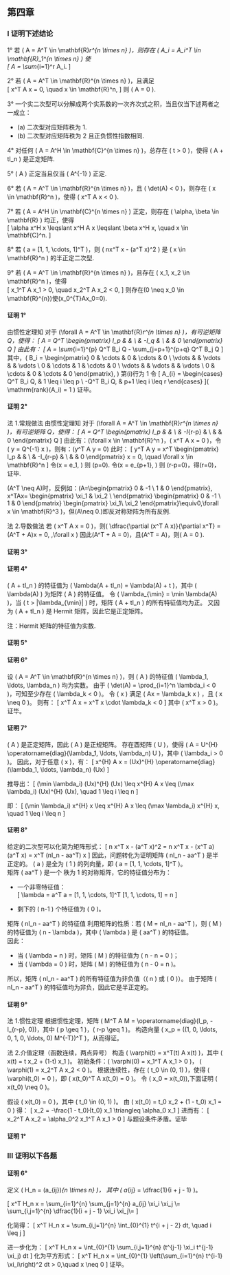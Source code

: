 ## 第四章

### I 证明下述结论

1° 若 \( A = A^T \in \mathbf{R}_r^{n \times n} \)，则存在 \( A_i = A_i^T \in \mathbf{R}\_1^{n \times n} \) 使  
\[
A = \sum_{i=1}^r A_i.
\]

2° 若 \( A = A^T \in \mathbf{R}^{n \times n} \)，且满足  
\[
x^T A x = 0, \quad x \in \mathbf{R}^n,
\]
则 \( A = 0 \).

3° 一个实二次型可以分解成两个实系数的一次齐次式之积，当且仅当下述两者之一成立：

- (a) 二次型对应矩阵秩为 1.
- (b) 二次型对应矩阵秩为 2 且正负惯性指数相同.

4° 对任何 \( A = A^H \in \mathbf{C}^{n \times n} \)，总存在 \( t > 0 \)，使得 \( A + tI_n \) 是正定矩阵.

5° \( A \) 正定当且仅当 \( A^{-1} \) 正定.

6° 若 \( A = A^T \in \mathbf{R}^{n \times n} \)，且 \( \det(A) < 0 \)，则存在 \( x \in \mathbf{R}^n \)，使得 \( x^T A x < 0 \).

7° 若 \( A = A^H \in \mathbf{C}^{n \times n} \) 正定，则存在 \( \alpha, \beta \in \mathbf{R} \) 均正，使得  
\[
\alpha x^H x \leqslant x^H A x \leqslant \beta x^H x, \quad x \in \mathbf{C}^n.
\]

8° 若 \( a = [1, 1, \cdots, 1]^T \)，则 \( nx^T x - (a^T x)^2 \) 是 \( x \in \mathbf{R}^n \) 的半正定二次型.

9° 若 \( A = A^T \in \mathbf{R}^{n \times n} \)，且存在 \( x_1, x_2 \in \mathbf{R}^n \)，使得  
\[
x_1^T A x_1 > 0, \quad x_2^T A x_2 < 0,
\]
则存在\(0 \neq x_0 \in \mathbf{R}^{n}\)使\(x_0^{T}Ax_0=0\).

#### 证明 1°

由惯性定理知
对于 \(\forall A = A^T \in \mathbf{R}_r^{n \times n} \)，有可逆矩阵 Q，使得：
\[
A = Q^T \begin{pmatrix}
I_p & & \\
& -I_q & \\
& & 0
\end{pmatrix} Q
\]
由此有：
\[
A = \sum_{i=1}^{p} Q^T B_i Q - \sum_{j=p+1}^{p+q} Q^T B_j Q
\]
其中，\( B_i = \begin{pmatrix} 0 & \cdots & 0 & \cdots & 0 \\ \vdots & & \vdots & & \vdots \\ 0 & \cdots & 1 & \cdots & 0 \\ \vdots & & \vdots & & \vdots \\ 0 & \cdots & 0 & \cdots & 0 \end{pmatrix}, \) 第\(i\)行为 1
令
\[
A_{i} =
\begin{cases}
Q^T B_i Q, & 1 \leq i \leq p \\
-Q^T B_i Q, & p+1 \leq i \leq r
\end{cases}
\]\(
\mathrm{rank}(A_i) = 1
\)
证毕。

#### 证明 2°

法 1.常规做法
由惯性定理知
对于 \(\forall A = A^T \in \mathbf{R}_r^{n \times n} \)，有可逆矩阵 Q，使得：
\[
A = Q^T \begin{pmatrix}
I_p & & \\
& -I_{r-p} & \\
& & 0
\end{pmatrix} Q
\]
由此有：\(\forall x \in \mathbf{R}^n \)，\( x^T A x = 0 \)，令 \( y = Q^{-1} x \)，则有：\(y^T A y = 0\)
此时：
\[
y^T A y = x^T
\begin{pmatrix}
I_p & & \\
& -I_{r-p} & \\
& & 0
\end{pmatrix}
x = 0, \quad \forall x \in \mathbf{R}^n
\]
令\(x = e_1, \) 则 \(p=0\).
令\(x = e_{p+1}, \) 则 \(r-p=0\)，得\(r=0\)，证毕.

\(A^T \neq A\)时，反例如：\(A=\begin{pmatrix}
0 & -1 \\
1 & 0
\end{pmatrix},
x^TAx=
\begin{pmatrix}
\xi_1 & \xi_2 \\
\end{pmatrix}
\begin{pmatrix}
0 & -1 \\
1 & 0
\end{pmatrix}
\begin{pmatrix}
\xi_1\\
\xi_2
\end{pmatrix}\equiv0,\forall x \in \mathbf{R}^3
\)，但\(A\neq 0.\)即反对称矩阵为所有反例.

法 2.导数做法
若 \( x^T A x = 0 \)，则\(
\dfrac{\partial (x^T A x)}{\partial x^T} = (A^T + A)x = 0, \,\forall x
\)
因此\(A^T + A = 0\)，且\(A^T = A\)，则\( A = 0 \).

#### 证明 3°





#### 证明 4°
\( A + tI_n \) 的特征值为 \( \lambda(A + tI_n) = \lambda(A) + t \)，其中 \( \lambda(A) \) 为矩阵 \( A \) 的特征值。
令 \( \lambda_{\min} = \min \lambda(A) \)，当 \( t > |\lambda\_{\min}| \) 时，矩阵 \( A + tI_n \) 的所有特征值均为正。
又因为 \( A + tI_n \) 是 Hermit 矩阵，因此它是正定矩阵。

注：Hermit 矩阵的特征值为实数.

#### 证明 5°




#### 证明 6°
设 \( A = A^T \in \mathbf{R}^{n \times n} \)，则 \( A \) 的特征值 \( \lambda_1, \ldots, \lambda_n \) 均为实数。
由于 \( \det(A) = \prod_{i=1}^n \lambda_i < 0 \)，可知至少存在 \( \lambda_k < 0 \)。
令 \( x \) 满足 \( Ax = \lambda_k x \) ，且 \( x \neq 0 \)。
则有：
   \[
   x^T A x = x^T x \cdot \lambda_k < 0
   \]
   其中 \( x^T x > 0 \)。
证毕。

#### 证明 7°
\( A \) 是正定矩阵，因此 \( A \) 是正规矩阵。
存在酉矩阵 \( U \)，使得 \( A = U^{H} \operatorname{diag}(\lambda_1, \ldots, \lambda_n) U \)，其中 \( \lambda_i > 0 \)。
因此，对于任意 \( x \)，有：
   \[
   x^{H} A x = (Ux)^{H} \operatorname{diag}(\lambda_1, \ldots, \lambda_n) (Ux)
   \]

推导出：
   \[
   (\min \lambda_i) (Ux)^{H} (Ux) \leq x^{H} A x \leq (\max \lambda_i) (Ux)^{H} (Ux), \quad 1 \leq i \leq n
   \]

即：
   \[
   (\min \lambda_i) x^{H} x \leq x^{H} A x \leq (\max \lambda_i) x^{H} x, \quad 1 \leq i \leq n
   \]

#### 证明 8°
给定的二次型可以化简为矩阵形式：
\[
n x^T x - (a^T x)^2 = n x^T x - (x^T a)(a^T x) = x^T (nI_n - aa^T) x
\]
因此，问题转化为证明矩阵 \( nI_n - aa^T \) 是半正定的。
\( a \) 是全为 \( 1 \) 的列向量，即 \( a = [1, 1, \cdots, 1]^T \)。  
矩阵 \( aa^T \) 是一个 秩为 1 的对称矩阵，它的特征值分布为：
- 一个非零特征值：  
     \[
     \lambda = a^T a = [1, 1, \cdots, 1]^T [1, 1, \cdots, 1] = n
     \]

- 剩下的 \( n-1 \) 个特征值为 \( 0 \)。


矩阵 \( nI_n - aa^T \) 的特征值
利用矩阵的性质：若 \( M = nI_n - aa^T \)，则 \( M \) 的特征值为 \( n - \lambda \)，其中 \( \lambda \) 是 \( aa^T \) 的特征值。  
因此：
- 当 \( \lambda = n \) 时，矩阵 \( M \) 的特征值为 \( n - n = 0 \)；
- 当 \( \lambda = 0 \) 时，矩阵 \( M \) 的特征值为 \( n - 0 = n \)。

所以，矩阵 \( nI_n - aa^T \) 的所有特征值为非负值（\( n \) 或 \( 0 \)）。
由于矩阵 \( nI_n - aa^T \) 的特征值均为非负，因此它是半正定的。  


#### 证明 9°
法 1.惯性定理
根据惯性定理，矩阵 \( M^T A M = \operatorname{diag}(I_p, -I_{r-p},  0)\)，其中 \( p \geq 1 \)，\( r-p \geq 1 \)。
构造向量 \( x_p = ((1, 0, \ldots, 0, 1, 0, \ldots, 0) M^{-T})^T \)，从而得证。

法 2.介值定理（函数连续，两点异号）
构造 \( \varphi(t) = x^T(t) A x(t) \)，其中 \( x(t) =  t x_2 + (1-t) x_1 \)。
初始条件：\( \varphi(0) = x_1^T A x_1 > 0 \)， \( \varphi(1) = x_2^T A x_2 < 0 \)。
根据连续性，存在 \( t_0 \in (0, 1) \)，使得 \( \varphi(t_0) = 0 \)，即 \( x(t_0)^T A x(t_0) = 0 \)。
令 \( x_0 = x(t_0)\),下面证明 \( x(t_0) \neq 0 \)。

假设 \( x(t_0) = 0 \)，其中 \( t_0 \in (0, 1) \)。
由 \( x(t_0) = t_0 x_2 + (1 - t_0) x_1 = 0 \) 得：
   \[
   x_2 = -\frac{1 - t_0}{t_0} x_1 \triangleq \alpha_0 x_1
   \]
进而有：
   \[
   x_2^T A x_2 = \alpha_0^2 x_1^T A x_1 > 0
   \]
与题设条件矛盾。证毕


#### 证明 1°

### III 证明以下各题

#### 证明 6°

定义 \( H_n = (a_{ij})_{n \times n} \)，
其中 \( a_{ij} = \dfrac{1}{i + j - 1} \)。

\[ x^T H_n x = \sum_{i=1}^{n} \sum_{j=1}^{n} a_{ij} \xi_i \xi_j \\= \sum_{i,j=1}^{n} \dfrac{1}{i + j - 1} \xi_i \xi_j\\=
\]

化简得：
\[
x^T H_n x = \sum_{i,j=1}^{n} \int_{0}^{1} t^{i + j - 2} dt, \quad i \leq j
\]

进一步化为：
\[
x^T H_n x = \int_{0}^{1} \sum_{i,j=1}^{n} (t^{j-1} \xi_i t^{j-1} \xi_j) dt
\]
化为平方形式：
\[
x^T H_n x = \int_{0}^{1} \left(\sum_{i=1}^{n} t^{i-1} \xi_i\right)^2 dt > 0,\quad x \neq 0
\]
证毕。
